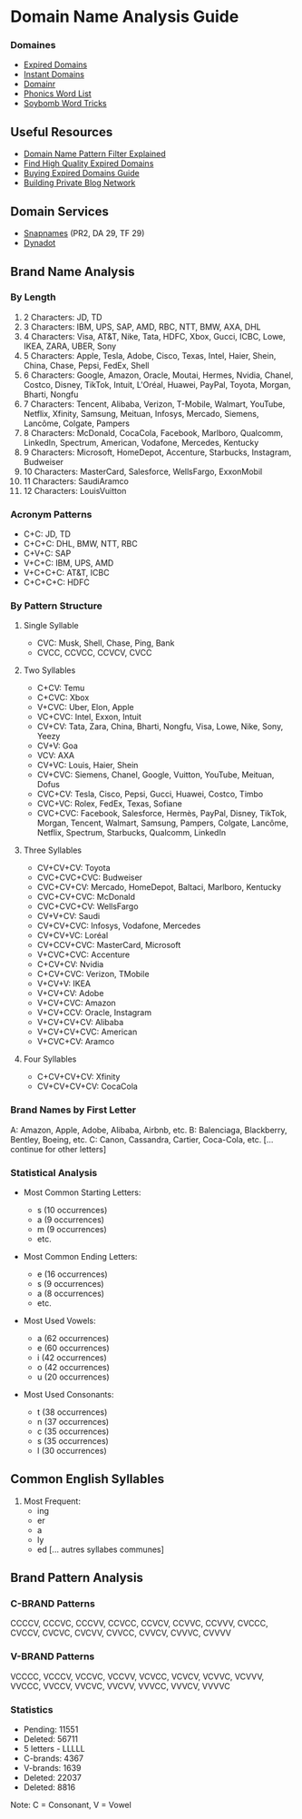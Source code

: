# Domain Name Analysis Guide

### Domaines
- [Expired Domains](https://expireddomains.net/)
- [Instant Domains](https://instantdomains.com/search/extensions)
- [Domainr](https://domainr.com/)
- [Phonics Word List](https://www.phonicswordlist.com/)
- [Soybomb Word Tricks](https://www.soybomb.com/tricks/words/)


## Useful Resources
- [Domain Name Pattern Filter Explained](https://member.expireddomains.net/article/domain-name-pattern-filter-explained-15110.html)
- [Find High Quality Expired Domains](https://www.domcop.com/how-to/find-high-quality-expired-domains)
- [Buying Expired Domains Guide](https://www.domcop.com/blog/buying-expired-domains/)
- [Building Private Blog Network](https://www.domcop.com/blog/building-private-blog-network/)

## Domain Services
- [Snapnames](https://www.snapnames.com/download.action?format=csv) (PR2, DA 29, TF 29)
- [Dynadot](https://www.dynadot.com/)

## Brand Name Analysis

### By Length
1. 2 Characters: JD, TD
2. 3 Characters: IBM, UPS, SAP, AMD, RBC, NTT, BMW, AXA, DHL
3. 4 Characters: Visa, AT&T, Nike, Tata, HDFC, Xbox, Gucci, ICBC, Lowe, IKEA, ZARA, UBER, Sony
4. 5 Characters: Apple, Tesla, Adobe, Cisco, Texas, Intel, Haier, Shein, China, Chase, Pepsi, FedEx, Shell
5. 6 Characters: Google, Amazon, Oracle, Moutai, Hermes, Nvidia, Chanel, Costco, Disney, TikTok, Intuit, L'Oréal, Huawei, PayPal, Toyota, Morgan, Bharti, Nongfu
6. 7 Characters: Tencent, Alibaba, Verizon, T-Mobile, Walmart, YouTube, Netflix, Xfinity, Samsung, Meituan, Infosys, Mercado, Siemens, Lancôme, Colgate, Pampers
7. 8 Characters: McDonald, CocaCola, Facebook, Marlboro, Qualcomm, LinkedIn, Spectrum, American, Vodafone, Mercedes, Kentucky
8. 9 Characters: Microsoft, HomeDepot, Accenture, Starbucks, Instagram, Budweiser
9. 10 Characters: MasterCard, Salesforce, WellsFargo, ExxonMobil
10. 11 Characters: SaudiAramco
11. 12 Characters: LouisVuitton

### Acronym Patterns
- C+C: JD, TD
- C+C+C: DHL, BMW, NTT, RBC
- C+V+C: SAP
- V+C+C: IBM, UPS, AMD
- V+C+C+C: AT&T, ICBC
- C+C+C+C: HDFC

### By Pattern Structure
1. Single Syllable
   - CVC: Musk, Shell, Chase, Ping, Bank
   - CVCC, CCVCC, CCVCV, CVCC

2. Two Syllables
   - C+CV: Temu
   - C+CVC: Xbox
   - V+CVC: Uber, Elon, Apple
   - VC+CVC: Intel, Exxon, Intuit
   - CV+CV: Tata, Zara, China, Bharti, Nongfu, Visa, Lowe, Nike, Sony, Yeezy
   - CV+V: Goa
   - VCV: AXA
   - CV+VC: Louis, Haier, Shein
   - CV+CVC: Siemens, Chanel, Google, Vuitton, YouTube, Meituan, Dofus
   - CVC+CV: Tesla, Cisco, Pepsi, Gucci, Huawei, Costco, Timbo
   - CVC+VC: Rolex, FedEx, Texas, Sofiane
   - CVC+CVC: Facebook, Salesforce, Hermès, PayPal, Disney, TikTok, Morgan, Tencent, Walmart, Samsung, Pampers, Colgate, Lancôme, Netflix, Spectrum, Starbucks, Qualcomm, LinkedIn

3. Three Syllables
   - CV+CV+CV: Toyota
   - CVC+CVC+CVC: Budweiser
   - CVC+CV+CV: Mercado, HomeDepot, Baltaci, Marlboro, Kentucky
   - CVC+CV+CVC: McDonald
   - CVC+CVC+CV: WellsFargo
   - CV+V+CV: Saudi
   - CV+CV+CVC: Infosys, Vodafone, Mercedes
   - CV+CV+VC: Loréal
   - CV+CCV+CVC: MasterCard, Microsoft
   - V+CVC+CVC: Accenture
   - C+CV+CV: Nvidia
   - C+CV+CVC: Verizon, TMobile
   - V+CV+V: IKEA
   - V+CV+CV: Adobe
   - V+CV+CVC: Amazon
   - V+CV+CCV: Oracle, Instagram
   - V+CV+CV+CV: Alibaba
   - V+CV+CV+CVC: American
   - V+CVC+CV: Aramco

4. Four Syllables
   - C+CV+CV+CV: Xfinity
   - CV+CV+CV+CV: CocaCola

### Brand Names by First Letter
A: Amazon, Apple, Adobe, Alibaba, Airbnb, etc.
B: Balenciaga, Blackberry, Bentley, Boeing, etc.
C: Canon, Cassandra, Cartier, Coca-Cola, etc.
[... continue for other letters]

### Statistical Analysis
- Most Common Starting Letters:
  - s (10 occurrences)
  - a (9 occurrences)
  - m (9 occurrences)
  - etc.

- Most Common Ending Letters:
  - e (16 occurrences)
  - s (9 occurrences)
  - a (8 occurrences)
  - etc.

- Most Used Vowels:
  - a (62 occurrences)
  - e (60 occurrences)
  - i (42 occurrences)
  - o (42 occurrences)
  - u (20 occurrences)

- Most Used Consonants:
  - t (38 occurrences)
  - n (37 occurrences)
  - c (35 occurrences)
  - s (35 occurrences)
  - l (30 occurrences)

## Common English Syllables
1. Most Frequent:
   - ing
   - er
   - a
   - ly
   - ed
   [... autres syllabes communes]

## Brand Pattern Analysis
### C-BRAND Patterns
CCCCV, CCCVC, CCCVV, CCVCC, CCVCV, CCVVC, CCVVV, CVCCC, CVCCV, CVCVC, CVCVV, CVVCC, CVVCV, CVVVC, CVVVV

### V-BRAND Patterns
VCCCC, VCCCV, VCCVC, VCCVV, VCVCC, VCVCV, VCVVC, VCVVV, VVCCC, VVCCV, VVCVC, VVCVV, VVVCC, VVVCV, VVVVC

### Statistics
- Pending: 11551
- Deleted: 56711
- 5 letters - LLLLL
- C-brands: 4367
- V-brands: 1639
- Deleted: 22037
- Deleted: 8816

Note: C = Consonant, V = Vowel

